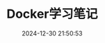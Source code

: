 ---
pageComponent:
  name: Catalogue
  data:
    path: 01.运维/10.Docker学习笔记
    description: 尚记时，记之
title: Docker学习笔记
date: 2024-12-30 21:50:53
permalink: /docker/
sidebar: false
article: false
comment: false
editLink: false
---